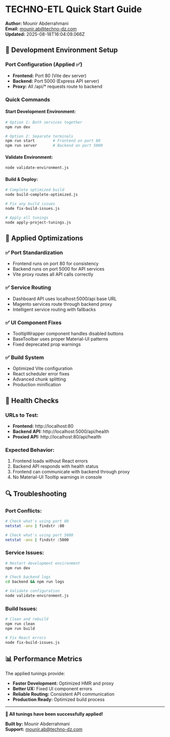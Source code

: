# TECHNO-ETL Quick Start Guide

**Author:** Mounir Abderrahmani  
**Email:** mounir.ab@techno-dz.com  
**Updated:** 2025-08-18T16:04:09.066Z

## 🚀 Development Environment Setup

### Port Configuration (Applied ✅)
- **Frontend:** Port 80 (Vite dev server)
- **Backend:** Port 5000 (Express API server)
- **Proxy:** All /api/* requests route to backend

### Quick Commands

#### Start Development Environment:
```bash
# Option 1: Both services together
npm run dev

# Option 2: Separate terminals
npm run start        # Frontend on port 80
npm run server       # Backend on port 5000
```

#### Validate Environment:
```bash
node validate-environment.js
```

#### Build & Deploy:
```bash
# Complete optimized build
node build-complete-optimized.js

# Fix any build issues
node fix-build-issues.js

# Apply all tunings
node apply-project-tunings.js
```

## 🔧 Applied Optimizations

### ✅ Port Standardization
- Frontend runs on port 80 for consistency
- Backend runs on port 5000 for API services
- Vite proxy routes all API calls correctly

### ✅ Service Routing
- Dashboard API uses localhost:5000/api base URL
- Magento services route through backend proxy
- Intelligent service routing with fallbacks

### ✅ UI Component Fixes
- TooltipWrapper component handles disabled buttons
- BaseToolbar uses proper Material-UI patterns
- Fixed deprecated prop warnings

### ✅ Build System
- Optimized Vite configuration
- React scheduler error fixes
- Advanced chunk splitting
- Production minification

## 🏥 Health Checks

### URLs to Test:
- **Frontend:** http://localhost:80
- **Backend API:** http://localhost:5000/api/health
- **Proxied API:** http://localhost:80/api/health

### Expected Behavior:
1. Frontend loads without React errors
2. Backend API responds with health status
3. Frontend can communicate with backend through proxy
4. No Material-UI Tooltip warnings in console

## 🔍 Troubleshooting

### Port Conflicts:
```bash
# Check what's using port 80
netstat -ano | findstr :80

# Check what's using port 5000
netstat -ano | findstr :5000
```

### Service Issues:
```bash
# Restart development environment
npm run dev

# Check backend logs
cd backend && npm run logs

# Validate configuration
node validate-environment.js
```

### Build Issues:
```bash
# Clean and rebuild
npm run clean
npm run build

# Fix React errors
node fix-build-issues.js
```

## 📊 Performance Metrics

The applied tunings provide:
- **Faster Development:** Optimized HMR and proxy
- **Better UX:** Fixed UI component errors
- **Reliable Routing:** Consistent API communication
- **Production Ready:** Optimized build process

---

**🎯 All tunings have been successfully applied!**

**Built by:** Mounir Abderrahmani  
**Support:** mounir.ab@techno-dz.com
